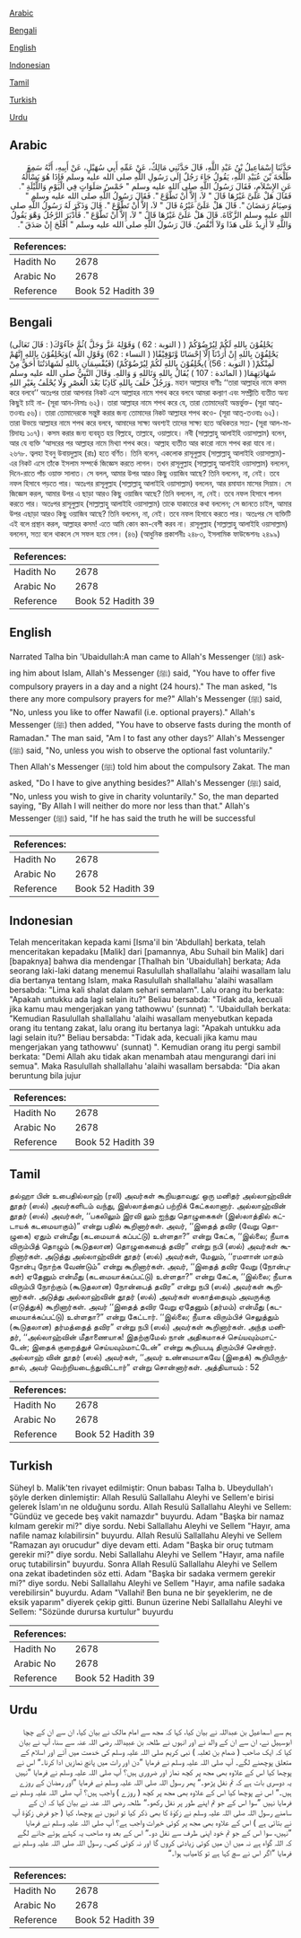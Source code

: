 [Arabic](#arabic)

[Bengali](#bengali)

[English](#english)

[Indonesian](#indonesian)

[Tamil](#tamil)

[Turkish](#turkish)

[Urdu](#urdu)

## Arabic


<div dir="rtl" lang="ar" style={{fontSize:'larger',backgroundColor:'#f8f9fa',padding:20}}>
حَدَّثَنَا إِسْمَاعِيلُ بْنُ عَبْدِ اللَّهِ، قَالَ حَدَّثَنِي مَالِكٌ، عَنْ عَمِّهِ أَبِي سُهَيْلٍ، عَنْ أَبِيهِ، أَنَّهُ سَمِعَ طَلْحَةَ بْنَ عُبَيْدِ اللَّهِ، يَقُولُ جَاءَ رَجُلٌ إِلَى رَسُولِ اللَّهِ صلى الله عليه وسلم فَإِذَا هُوَ يَسْأَلُهُ عَنِ الإِسْلاَمِ، فَقَالَ رَسُولُ اللَّهِ صلى الله عليه وسلم ‏"‏ خَمْسُ صَلَوَاتٍ فِي الْيَوْمِ وَاللَّيْلَةِ ‏"‏‏.‏ فَقَالَ هَلْ عَلَىَّ غَيْرُهَا قَالَ ‏"‏ لاَ، إِلاَّ أَنْ تَطَّوَّعَ ‏"‏‏.‏ فَقَالَ رَسُولُ اللَّهِ صلى الله عليه وسلم ‏"‏ وَصِيَامُ رَمَضَانَ ‏"‏‏.‏ قَالَ هَلْ عَلَىَّ غَيْرُهُ قَالَ ‏"‏ لاَ، إِلاَّ أَنْ تَطَّوَّعَ ‏"‏‏.‏ قَالَ وَذَكَرَ لَهُ رَسُولُ اللَّهِ صلى الله عليه وسلم الزَّكَاةَ‏.‏ قَالَ هَلْ عَلَىَّ غَيْرُهَا قَالَ ‏"‏ لاَ، إِلاَّ أَنْ تَطَّوَّعَ ‏"‏‏.‏ فَأَدْبَرَ الرَّجُلُ وَهْوَ يَقُولُ وَاللَّهِ لاَ أَزِيدُ عَلَى هَذَا وَلاَ أَنْقُصُ‏.‏ قَالَ رَسُولُ اللَّهِ صلى الله عليه وسلم ‏"‏ أَفْلَحَ إِنْ صَدَقَ ‏"‏‏.‏
</div>
<div style={{backgroundColor:'#f8f9fa',padding:20, marginBottom: 10}}><table> <thead> <tr> <th>References:</th> <th></th> </tr> </thead> <tbody><tr><td>Hadith No</td><td>2678</td></tr><tr><td>Arabic No</td><td>2678</td></tr><tr><td>Reference</td><td>Book 52 Hadith 39</td></tr></tbody></table></div>

## Bengali


<div dir="ltr" lang="bn" style={{fontSize:'larger',backgroundColor:'#f8f9fa',padding:20}}>
(قَالَ تَعَالَى : )يَحْلِفُوْنَ بِاللهِ لَكُمْ لِيُرْضُوْكُمْ ( ( التوبة : 62 ) وَقَوْلِهُ عَزَّ وَجَلَّ )ثُمَّ جَآءُوْكَ يَحْلِفُوْنَ بِاللهِ إِنْ أَرَدْنَآ إِلَّآ إِحْسَانًا وَّتَوْفِيْقًا( ( النساء : 62) وَقَوْلِ اللّه )وَيَحْلِفُوْنَ بِاللهِ إِنَّهُمْ لَمِنْكُمْ( ( التوبة : 56) )يحْلِفُوْنَ بِاللهِ لَكُمْ لِيُرْضُوْكُمْ) (فَيُقْسِمَانِ بِاللهِ لَشَهَادَتُنَا أَحَقُّ مِنْ شَهَادَتِهِمَا( ( المائدة : 107 ) يُقَالُ بِاللهِ وَتَاللهِ وَ وَاللهِ. وَقَالَ النَّبِيُّ صلى الله عليه وسلم وَرَجُلٌ حَلَفَ بِاللهِ كَاذِبًا بَعْدَ الْعَصْرِ وَلَا يُحْلَفُ بِغَيْرِ اللهِ. মহান আল্লাহর বাণীঃ ‘‘তারা আল্লাহর নামে কসম করে বলবে’’ অতঃপর তারা আপনার নিকট এসে আল্লাহর নামে শপথ করে বলবে আমরা কল্যাণ এবং সম্প্রীতি ব্যতীত অন্য কিছুই চাই না- (সূরা আন-নিসাঃ ৬২)। তারা আল্লাহর নামে শপথ করে যে, তারা তোমাদেরই অন্তর্ভুক্ত- (সূরা আত্-তওবাঃ ৫৬)। তারা তোমাদেরকে সন্তুষ্ট করার জন্য তোমাদের নিকট আল্লাহর শপথ কওে- (সূরা আত্-তওবাঃ ৬২)। তারা উভয়ে আল্লাহর নামে শপথ করে বলবে, আমাদের সাক্ষ্য অবশ্যই তাদের সাক্ষ্য হতে অধিকতর সত্য- (সূরা আল-মায়িদাহঃ ১০৭)। কসম করার জন্য ব্যবহৃত হয় বিল্লাহে, তাল্লাহে, ওয়াল্লাহে। নবী (সাল্লাল্লাহু আলাইহি ওয়াসাল্লাম) বলেন, আর যে ব্যক্তি ‘আসরের পর আল্লাহর নামে মিথ্যা শপথ করে। আল্লাহ ব্যতীত আর কারো নামে শপথ করা যাবে না। ২৬৭৮. ত্বলহা ইবনু উবায়দুল্লাহ (রাঃ) হতে বর্ণিত। তিনি বলেন, একলোক রাসূলুল্লাহ (সাল্লাল্লাহু আলাইহি ওয়াসাল্লাম)-এর নিকট এসে তাঁকে ইসলাম সম্পর্কে জিজ্ঞেস করতে লাগল। তখন রাসূলুল্লাহ (সাল্লাল্লাহু আলাইহি ওয়াসাল্লাম) বললেন, দিনে-রাতে পাঁচ ওয়াক্ত সালাত। সে বলল, আমার উপর আরও কিছু ওয়াজিব আছে? তিনি বললেন, না, নেই। তবে নফল হিসাবে পড়তে পার। অতঃপর রাসূলুল্লাহ (সাল্লাল্লাহু আলাইহি ওয়াসাল্লাম) বললেন, আর রমাযান মাসের সিয়াম। সে জিজ্ঞেস করল, আমার উপর এ ছাড়া আরও কিছু ওয়াজিব আছে? তিনি বললেন, না, নেই। তবে নফল হিসাবে পালন করতে পার। অতঃপর রাসূলুল্লাহ (সাল্লাল্লাহু আলাইহি ওয়াসাল্লাম) তাকে যাকাতের কথা বললেন; সে জানতে চাইল, আমার উপর এছাড়া আরও কিছু ওয়াজিব আছে? তিনি বললেন, না, নেই। তবে নফল হিসাবে করতে পার। অতঃপর সে ব্যক্তিটি এই বলে প্রস্থান করল, আল্লাহর কসম! এতে আমি কোন কম-বেশী করব না। রাসূলুল্লাহ (সাল্লাল্লাহু আলাইহি ওয়াসাল্লাম) বললেন, সত্য বলে থাকলে সে সফল হয়ে গেল। (৪৬) (আধুনিক প্রকাশনীঃ ২৪৮৩, ইসলামিক ফাউন্ডেশনঃ ২৪৯৯)
</div>
<div style={{backgroundColor:'#f8f9fa',padding:20, marginBottom: 10}}><table> <thead> <tr> <th>References:</th> <th></th> </tr> </thead> <tbody><tr><td>Hadith No</td><td>2678</td></tr><tr><td>Arabic No</td><td>2678</td></tr><tr><td>Reference</td><td>Book 52 Hadith 39</td></tr></tbody></table></div>

## English


<div dir="ltr" lang="en" style={{fontSize:'larger',backgroundColor:'#f8f9fa',padding:20}}>
Narrated Talha bin 'Ubaidullah:A man came to Allah's Messenger (ﷺ) asking him about Islam, Allah's Messenger (ﷺ) said, "You have to offer five compulsory prayers in a day and a night (24 hours)." The man asked, "Is there any more compulsory prayers for me?" Allah's Messenger (ﷺ) said, "No, unless you like to offer Nawafil (i.e. optional prayers)." Allah's Messenger (ﷺ) then added, "You have to observe fasts during the month of Ramadan." The man said, "Am I to fast any other days?' Allah's Messenger (ﷺ) said, "No, unless you wish to observe the optional fast voluntarily." Then Allah's Messenger (ﷺ) told him about the compulsory Zakat. The man asked, "Do I have to give anything besides?" Allah's Messenger (ﷺ) said, "No, unless you wish to give in charity voluntarily." So, the man departed saying, "By Allah I will neither do more nor less than that." Allah's Messenger (ﷺ) said, "If he has said the truth he will be successful
</div>
<div style={{backgroundColor:'#f8f9fa',padding:20, marginBottom: 10}}><table> <thead> <tr> <th>References:</th> <th></th> </tr> </thead> <tbody><tr><td>Hadith No</td><td>2678</td></tr><tr><td>Arabic No</td><td>2678</td></tr><tr><td>Reference</td><td>Book 52 Hadith 39</td></tr></tbody></table></div>

## Indonesian


<div dir="ltr" lang="id" style={{fontSize:'larger',backgroundColor:'#f8f9fa',padding:20}}>
Telah menceritakan kepada kami [Isma'il bin 'Abdullah] berkata, telah menceritakan kepadaku [Malik] dari [pamannya, Abu Suhail bin Malik] dari [bapaknya] bahwa dia mendengar [Thalhah bin 'Ubaidullah] berkata; Ada seorang laki-laki datang menemui Rasulullah shallallahu 'alaihi wasallam lalu dia bertanya tentang Islam, maka Rasulullah shallallahu 'alaihi wasallam bersabda: "Lima kali shalat dalam sehari semalam". Lalu orang itu berkata: "Apakah untukku ada lagi selain itu?" Beliau bersabda: "Tidak ada, kecuali jika kamu mau mengerjakan yang tathowwu' (sunnat) ". 'Ubaidullah berkata: "Kemudian Rasulullah shallallahu 'alaihi wasallam menyebutkan kepada orang itu tentang zakat, lalu orang itu bertanya lagi: "Apakah untukku ada lagi selain itu?" Beliau bersabda: "Tidak ada, kecuali jika kamu mau mengerjakan yang tathowwu' (sunnat) ". Kemudian orang itu pergi sambil berkata: "Demi Allah aku tidak akan menambah atau mengurangi dari ini semua". Maka Rasulullah shallallahu 'alaihi wasallam bersabda: "Dia akan beruntung bila jujur
</div>
<div style={{backgroundColor:'#f8f9fa',padding:20, marginBottom: 10}}><table> <thead> <tr> <th>References:</th> <th></th> </tr> </thead> <tbody><tr><td>Hadith No</td><td>2678</td></tr><tr><td>Arabic No</td><td>2678</td></tr><tr><td>Reference</td><td>Book 52 Hadith 39</td></tr></tbody></table></div>

## Tamil


<div dir="ltr" lang="ta" style={{fontSize:'larger',backgroundColor:'#f8f9fa',padding:20}}>
தல்ஹா பின் உபைதில்லாஹ் (ரலி) அவர்கள் கூறியதாவது: ஒரு மனிதர் அல்லாஹ்வின் தூதர் (ஸல்) அவர்களிடம் வந்து, இஸ்லாத்தைப் பற்றிக் கேட்கலானார். அல்லாஹ்வின் தூதர் (ஸல்) அவர்கள், ‘‘பகலிலும் இரவி லும் ஐந்து தொழுகைகள் (இஸ்லாத்தில் கட்டாயக் கடமையாகும்)” என்று பதில் கூறினார்கள். அவர், ‘‘இதைத் தவிர (வேறு தொழுகை) ஏதும் என்மீது (கடமையாக் கப்பட்டு) உள்ளதா?” என்று கேட்க, ‘‘இல்லை; நீயாக விரும்பித் தொழும் (கூடுதலான) தொழுகையைத் தவிர” என்று நபி (ஸல்) அவர்கள் கூறினார்கள். அடுத்து அல்லாஹ்வின் தூதர் (ஸல்) அவர்கள், மேலும், ‘‘ரமளான் மாதம் நோன்பு நோற்க வேண்டும்” என்று கூறினார்கள். அவர், ‘‘இதைத் தவிர வேறு (நோன்புகள்) ஏதேனும் என்மீது (கடமையாக்கப்பட்டு) உள்ளதா?” என்று கேட்க, ‘‘இல்லை; நீயாக விரும்பி நோற்கும் (கூடுதலான) நோன்பைத் தவிர” என்று நபி (ஸல்) அவர்கள் கூறினார்கள். அடுத்து அல்லாஹ்வின் தூதர் (ஸல்) அவர்கள் ஸகாத்தையும் அவருக்கு (எடுத்துக்) கூறினார்கள். அவர் ‘‘இதைத் தவிர வேறு ஏதேனும் (தர்மம்) என்மீது (கடமையாக்கப்பட்டு) உள்ளதா?” என்று கேட்டார். ‘‘இல்லை; நீயாக விரும்பிச் செலுத்தும் (கூடுதலான) தர்மத்தைத் தவிர” என்று நபி (ஸல்) அவர்கள் கூறினார்கள். அந்த மனிதர், ‘‘அல்லாஹ்வின் மீதாணையாக! இதற்குமேல் நான் அதிகமாகச் செய்யவும்மாட்டேன்; இதைக் குறைத்துச் செய்யவும்மாட்டேன்” என்று கூறியபடி திரும்பிச் சென்றார். அல்லாஹ் வின் தூதர் (ஸல்) அவர்கள், ‘‘அவர் உண்மையாகவே (இதைக்) கூறியிருந்தால், அவர் வெற்றியடைந்துவிட்டார்” என்று சொன்னார்கள். அத்தியாயம் : 52
</div>
<div style={{backgroundColor:'#f8f9fa',padding:20, marginBottom: 10}}><table> <thead> <tr> <th>References:</th> <th></th> </tr> </thead> <tbody><tr><td>Hadith No</td><td>2678</td></tr><tr><td>Arabic No</td><td>2678</td></tr><tr><td>Reference</td><td>Book 52 Hadith 39</td></tr></tbody></table></div>

## Turkish


<div dir="ltr" lang="tr" style={{fontSize:'larger',backgroundColor:'#f8f9fa',padding:20}}>
Süheyl b. Malik'ten rivayet edilmiştir: Onun babası Talha b. Ubeydullah'ı şöyle derken dinlemiştir: Allah Resulü Sallallahu Aleyhi ve Sellem'e birisi gelerek İslam'ın ne olduğunu sordu. Allah Resulü Sallallahu Aleyhi ve Sellem: "Gündüz ve gecede beş vakit namazdır" buyurdu. Adam "Başka bir namaz kılmam gerekir mi?" diye sordu. Nebi Sallallahu Aleyhi ve Sellem "Hayır, ama nafile namaz kılabilirsin" buyurdu. Allah Resulü Sallallahu Aleyhi ve Sellem "Ramazan ayı orucudur" diye devam etti. Adam "Başka bir oruç tutmam gerekir mi?" diye sordu. Nebi Sallallahu Aleyhi ve Sellem "Hayır, ama nafile oruç tutabilirsin" buyurdu. Sonra Allah Resulü Sallallahu Aleyhi ve Sellem ona zekat ibadetinden söz etti. Adam "Başka bir sadaka vermem gerekir mi?" diye sordu. Nebi Sallallahu Aleyhi ve Sellem "Hayır, ama nafile sadaka verebilirsin" buyurdu. Adam "Vallahi! Ben buna ne bir şeyeklerim, ne de eksik yaparım" diyerek çekip gitti. Bunun üzerine Nebi Sallallahu Aleyhi ve Sellem: "Sözünde durursa kurtulur" buyurdu
</div>
<div style={{backgroundColor:'#f8f9fa',padding:20, marginBottom: 10}}><table> <thead> <tr> <th>References:</th> <th></th> </tr> </thead> <tbody><tr><td>Hadith No</td><td>2678</td></tr><tr><td>Arabic No</td><td>2678</td></tr><tr><td>Reference</td><td>Book 52 Hadith 39</td></tr></tbody></table></div>

## Urdu


<div dir="rtl" lang="ur" style={{fontSize:'larger',backgroundColor:'#f8f9fa',padding:20}}>
ہم سے اسماعیل بن عبداللہ نے بیان کیا، کہا کہ مجھ سے امام مالک نے بیان کیا، ان سے ان کے چچا ابوسہیل نے، ان سے ان کے والد نے اور انہوں نے طلحہ بن عبیداللہ رضی اللہ عنہ سے سنا، آپ نے بیان کیا کہ ایک صاحب ( ضمام بن ثعلبہ ) نبی کریم صلی اللہ علیہ وسلم کی خدمت میں آئے اور اسلام کے متعلق پوچھنے لگے۔ آپ صلی اللہ علیہ وسلم نے فرمایا ”دن اور رات میں پانچ نمازیں ادا کرنا۔“ اس نے پوچھا کیا اس کے علاوہ بھی مجھ پر کچھ نماز اور ضروری ہیں؟ آپ صلی اللہ علیہ وسلم نے فرمایا ”نہیں یہ دوسری بات ہے کہ تم نفل پڑھو۔“ پھر رسول اللہ صلی اللہ علیہ وسلم نے فرمایا ”اور رمضان کے روزے ہیں۔“ اس نے پوچھا کیا اس کے علاوہ بھی مجھ پر کچھ ( روزے ) واجب ہیں؟ آپ صلی اللہ علیہ وسلم نے فرمایا نہیں ”سوا اس کے جو تم اپنے طور پر نفل رکھو۔“ طلحہ رضی اللہ عنہ نے بیان کیا کہ ان کے سامنے رسول اللہ صلی اللہ علیہ وسلم نے زکوٰۃ کا بھی ذکر کیا تو انہوں نے پوچھا، کیا ( جو فرض زکوٰۃ آپ نے بتائی ہے ) اس کے علاوہ بھی مجھ پر کوئی خیرات واجب ہے؟ آپ صلی اللہ علیہ وسلم نے فرمایا ”نہیں، سوا اس کے جو تم خود اپنی طرف سے نفل دو۔“ اس کے بعد وہ صاحب یہ کہتے ہوئے جانے لگے کہ اللہ گواہ ہے نہ میں ان میں کوئی زیادتی کروں گا اور نہ کوئی کمی۔ رسول اللہ صلی اللہ علیہ وسلم نے فرمایا ”اگر اس نے سچ کہا ہے تو کامیاب ہوا۔“
</div>
<div style={{backgroundColor:'#f8f9fa',padding:20, marginBottom: 10}}><table> <thead> <tr> <th>References:</th> <th></th> </tr> </thead> <tbody><tr><td>Hadith No</td><td>2678</td></tr><tr><td>Arabic No</td><td>2678</td></tr><tr><td>Reference</td><td>Book 52 Hadith 39</td></tr></tbody></table></div>
